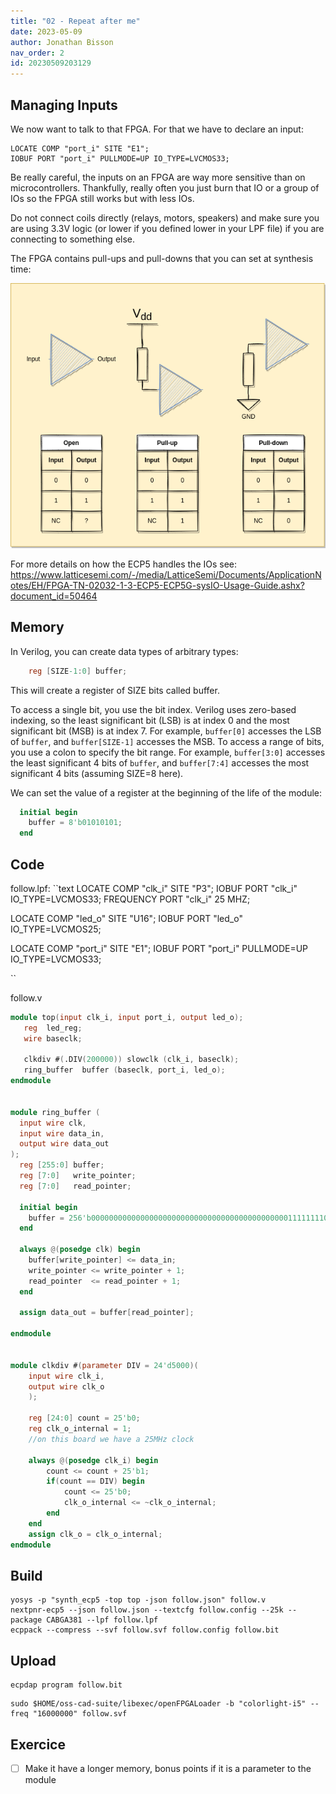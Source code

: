 ```yaml
---
title: "02 - Repeat after me"
date: 2023-05-09
author: Jonathan Bisson
nav_order: 2
id: 20230509203129
---
```


## Managing Inputs
We now want to talk to that FPGA. For that we have to declare an input:

```
LOCATE COMP "port_i" SITE "E1";
IOBUF PORT "port_i" PULLMODE=UP IO_TYPE=LVCMOS33;
```

Be really careful, the inputs on an FPGA are way more sensitive than on microcontrollers. Thankfully, really often you just burn that IO or a group of IOs so the FPGA still works but with less IOs.

Do not connect coils directly (relays, motors, speakers) and make sure you are using 3.3V logic (or lower if you defined lower in your LPF file) if you are connecting to something else.

The FPGA contains pull-ups and pull-downs that you can set at synthesis time:

![inputs.png](inputs.png)

For more details on how the ECP5 handles the IOs see: https://www.latticesemi.com/-/media/LatticeSemi/Documents/ApplicationNotes/EH/FPGA-TN-02032-1-3-ECP5-ECP5G-sysIO-Usage-Guide.ashx?document_id=50464

## Memory
In Verilog, you can create data types of arbitrary types:
```verilog
	reg [SIZE-1:0] buffer;
```
This will create a register of SIZE bits called buffer.

 To access a single bit, you use the bit index. Verilog uses zero-based indexing, so the least significant bit (LSB) is at index 0 and the most significant bit (MSB) is at index 7. For example, `buffer[0]` accesses the LSB of `buffer`, and `buffer[SIZE-1]` accesses the MSB.
 To access a range of bits, you use a colon to specify the bit range. For example, `buffer[3:0]` accesses the least significant 4 bits of `buffer`, and `buffer[7:4]` accesses the most significant 4 bits (assuming SIZE=8 here).

We can set the value of a register at the beginning of the life of the module:
```verilog
  initial begin
    buffer = 8'b01010101;
  end
```


## Code
follow.lpf:
``text
LOCATE COMP "clk_i" SITE "P3";
IOBUF PORT "clk_i" IO_TYPE=LVCMOS33;
FREQUENCY PORT "clk_i" 25 MHZ;

LOCATE COMP "led_o" SITE "U16";
IOBUF PORT "led_o" IO_TYPE=LVCMOS25;

LOCATE COMP "port_i" SITE "E1";
IOBUF PORT "port_i" PULLMODE=UP IO_TYPE=LVCMOS33;

``

follow.v
```verilog
module top(input clk_i, input port_i, output led_o);
   reg  led_reg;
   wire baseclk;

   clkdiv #(.DIV(200000)) slowclk (clk_i, baseclk);
   ring_buffer  buffer (baseclk, port_i, led_o);
endmodule


module ring_buffer (
  input wire clk,
  input wire data_in,
  output wire data_out
);
  reg [255:0] buffer;
  reg [7:0]   write_pointer;
  reg [7:0]   read_pointer;

  initial begin
    buffer = 256'b0000000000000000000000000000000000000000000011111111000000001111111100000000111111110000000011111111111111110000000011111111111111110000000011111111111111110000000011111111000000001111111100000000111111110000000000000000000000000000000000000000000000000000;
  end

  always @(posedge clk) begin
    buffer[write_pointer] <= data_in;
    write_pointer <= write_pointer + 1;
    read_pointer  <= read_pointer + 1;
  end

  assign data_out = buffer[read_pointer];

endmodule


module clkdiv #(parameter DIV = 24'd5000)(
    input wire clk_i,
    output wire clk_o
    );

    reg [24:0] count = 25'b0;
    reg clk_o_internal = 1;
    //on this board we have a 25MHz clock

    always @(posedge clk_i) begin
        count <= count + 25'b1;
        if(count == DIV) begin
            count <= 25'b0;
            clk_o_internal <= ~clk_o_internal;
        end
    end
    assign clk_o = clk_o_internal;
endmodule

```

## Build

```shell
yosys -p "synth_ecp5 -top top -json follow.json" follow.v
nextpnr-ecp5 --json follow.json --textcfg follow.config --25k --package CABGA381 --lpf follow.lpf
ecppack --compress --svf follow.svf follow.config follow.bit
```

## Upload

```shell
ecpdap program follow.bit
```

```shell
sudo $HOME/oss-cad-suite/libexec/openFPGALoader -b "colorlight-i5" --freq "16000000" follow.svf
```

## Exercice

- [ ] Make it have a longer memory, bonus points if it is a parameter to the module
